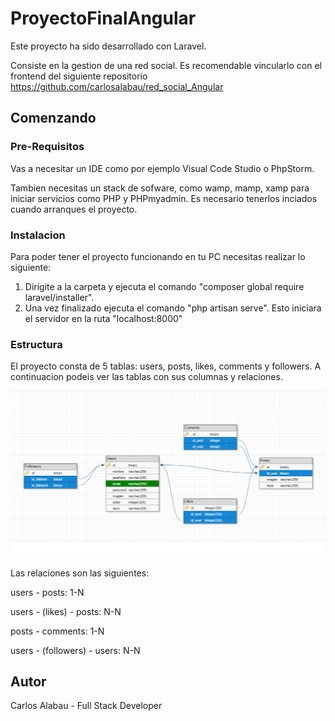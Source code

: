 # ProyectoFinalAngular

Este proyecto ha sido desarrollado con Laravel.

Consiste en la gestion de una red social. Es recomendable vincularlo con el frontend del siguiente repositorio https://github.com/carlosalabau/red_social_Angular

## Comenzando

### Pre-Requisitos

Vas a necesitar un IDE como por ejemplo Visual Code Studio o PhpStorm.

Tambien necesitas un stack de sofware, como wamp, mamp, xamp para iniciar servicios como PHP y PHPmyadmin. Es necesario tenerlos inciados cuando arranques el proyecto.

### Instalacion

Para poder tener el proyecto funcionando en tu PC necesitas realizar lo siguiente:
  1. Dirigite a la carpeta y ejecuta el comando "composer global require laravel/installer". 
  2. Una vez finalizado ejecuta el comando "php artisan serve". Esto iniciara el servidor en la ruta "localhost:8000"
 
### Estructura

El proyecto consta de 5 tablas: users, posts, likes, comments y followers. A continuacion podeis ver las tablas con sus columnas y relaciones.

![Screenshot](redSocial.png)

Las relaciones son las siguientes:

users - posts: 1-N

users - (likes) - posts: N-N

posts - comments: 1-N

users - (followers) - users: N-N

## Autor

Carlos Alabau - Full Stack Developer

